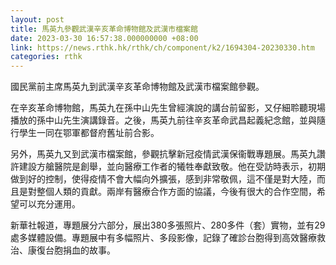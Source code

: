 ```yaml
---
layout: post
title: 馬英九參觀武漢辛亥革命博物館及武漢市檔案館
date: 2023-03-30 16:57:38.000000000 +08:00
link: https://news.rthk.hk/rthk/ch/component/k2/1694304-20230330.htm
categories: rthk
---
```


國民黨前主席馬英九到武漢辛亥革命博物館及武漢市檔案館參觀。

在辛亥革命博物館，馬英九在孫中山先生曾經演說的講台前留影，又仔細聆聽現場播放的孫中山先生演講錄音。之後，馬英九前往辛亥革命武昌起義紀念館，並與隨行學生一同在鄂軍都督府舊址前合影。

另外，馬英九又到武漢市檔案館，參觀抗擊新冠疫情武漢保衞戰專題展。馬英九讚許建設方艙醫院是創舉，並向醫療工作者的犧牲奉獻致敬。他在受訪時表示，初期做到好的控制，使得疫情不會大幅向外擴張，感到非常敬佩，這不僅是對大陸，而且是對整個人類的貢獻。兩岸有醫療合作方面的協議，今後有很大的合作空間，希望可以充分運用。

新華社報道，專題展分六部分，展出380多張照片、280多件（套）實物，並有29處多媒體設備。專題展中有多幅照片、多段影像，記錄了確診台胞得到高效醫療救治、康復台胞捐血的故事。
